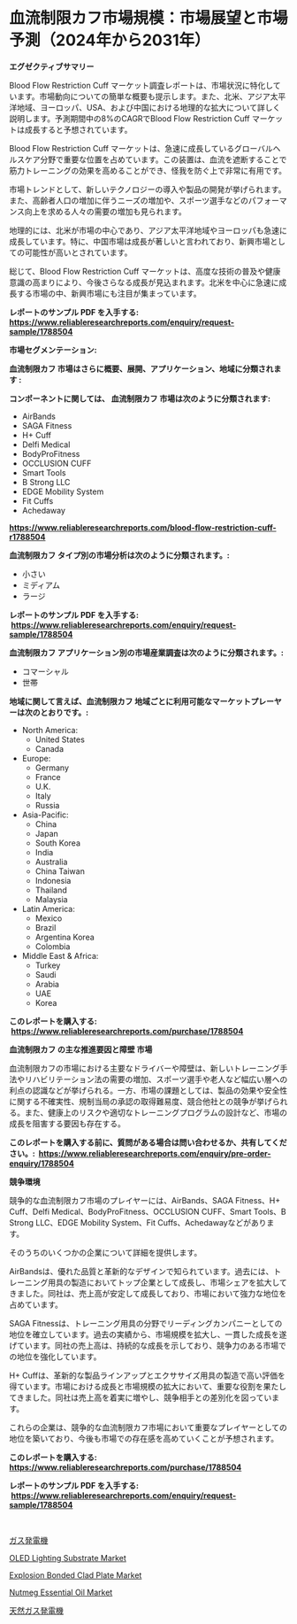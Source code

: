 <p><h1>血流制限カフ市場規模：市場展望と市場予測（2024年から2031年）</h1></p><p><strong>エグゼクティブサマリー</strong></p>
<p><p>Blood Flow Restriction Cuff マーケット調査レポートは、市場状況に特化しています。市場動向についての簡単な概要も提示します。また、北米、アジア太平洋地域、ヨーロッパ、USA、および中国における地理的な拡大について詳しく説明します。予測期間中の8%のCAGRでBlood Flow Restriction Cuff マーケットは成長すると予想されています。</p><p>Blood Flow Restriction Cuff マーケットは、急速に成長しているグローバルヘルスケア分野で重要な位置を占めています。この装置は、血流を遮断することで筋力トレーニングの効果を高めることができ、怪我を防ぐ上で非常に有用です。</p><p>市場トレンドとして、新しいテクノロジーの導入や製品の開発が挙げられます。また、高齢者人口の増加に伴うニーズの増加や、スポーツ選手などのパフォーマンス向上を求める人々の需要の増加も見られます。</p><p>地理的には、北米が市場の中心であり、アジア太平洋地域やヨーロッパも急速に成長しています。特に、中国市場は成長が著しいと言われており、新興市場としての可能性が高いとされています。</p><p>総じて、Blood Flow Restriction Cuff マーケットは、高度な技術の普及や健康意識の高まりにより、今後さらなる成長が見込まれます。北米を中心に急速に成長する市場の中、新興市場にも注目が集まっています。</p></p>
<p><strong>レポートのサンプル PDF を入手する: <a href="https://www.reliableresearchreports.com/enquiry/request-sample/1788504">https://www.reliableresearchreports.com/enquiry/request-sample/1788504</a></strong></p>
<p><strong>市場セグメンテーション:</strong></p>
<p><strong> 血流制限カフ 市場はさらに概要、展開、アプリケーション、地域に分類されます :</strong></p>
<p><strong>コンポーネントに関しては、 血流制限カフ 市場は次のように分類されます: &nbsp;</strong></p>
<p><ul><li>AirBands</li><li>SAGA Fitness</li><li>H+ Cuff</li><li>Delfi Medical</li><li>BodyProFitness</li><li>OCCLUSION CUFF</li><li>Smart Tools</li><li>B Strong LLC</li><li>EDGE Mobility System</li><li>Fit Cuffs</li><li>Achedaway</li></ul></p>
<p><strong><a href="https://www.reliableresearchreports.com/blood-flow-restriction-cuff-r1788504">https://www.reliableresearchreports.com/blood-flow-restriction-cuff-r1788504</a></strong></p>
<p><strong> 血流制限カフ タイプ別の市場分析は次のように分類されます。:</strong></p>
<p><ul><li>小さい</li><li>ミディアム</li><li>ラージ</li></ul></p>
<p><strong>レポートのサンプル PDF を入手する: &nbsp;<a href="https://www.reliableresearchreports.com/enquiry/request-sample/1788504">https://www.reliableresearchreports.com/enquiry/request-sample/1788504</a></strong></p>
<p><strong> 血流制限カフ アプリケーション別の市場産業調査は次のように分類されます。:</strong></p>
<p><ul><li>コマーシャル</li><li>世帯</li></ul></p>
<p><strong>地域に関して言えば、血流制限カフ 地域ごとに利用可能なマーケットプレーヤーは次のとおりです。:</strong></p>
<p><ul>
    <li>
        North America:
        <ul>
            <li>United States</li>
            <li>Canada</li>
        </ul>
    </li>
    <li>
        Europe:
        <ul>
            <li>Germany</li>
            <li>France</li>
            <li>U.K.</li>
            <li>Italy</li>
            <li>Russia</li>
        </ul>
    </li>
    <li>
        Asia-Pacific:
        <ul>
            <li>China</li>
            <li>Japan</li>
            <li>South Korea</li>
            <li>India</li>
            <li>Australia</li>
            <li>China Taiwan</li>
            <li>Indonesia</li>
            <li>Thailand</li>
            <li>Malaysia</li>
        </ul>
    </li>
    <li>
        Latin America:
        <ul>
            <li>Mexico</li>
            <li>Brazil</li>
            <li>Argentina Korea</li>
            <li>Colombia</li>
        </ul>
    </li>
    <li>
        Middle East & Africa:
        <ul>
            <li>Turkey</li>
            <li>Saudi</li>
            <li>Arabia</li>
            <li>UAE</li>
            <li>Korea</li>
        </ul>
    </li>
    </ul></p>
<p><strong>このレポートを購入する: &nbsp;<a href="https://www.reliableresearchreports.com/purchase/1788504">https://www.reliableresearchreports.com/purchase/1788504</a></strong></p>
<p><strong>血流制限カフ の主な推進要因と障壁 市場</strong></p>
<p><p>血流制限カフの市場における主要なドライバーや障壁は、新しいトレーニング手法やリハビリテーション法の需要の増加、スポーツ選手や老人など幅広い層への利点の認識などが挙げられる。一方、市場の課題としては、製品の効果や安全性に関する不確実性、規制当局の承認の取得難易度、競合他社との競争が挙げられる。また、健康上のリスクや適切なトレーニングプログラムの設計など、市場の成長を阻害する要因も存在する。</p></p>
<p><strong>このレポートを購入する前に、質問がある場合は問い合わせるか、共有してください。:&nbsp; <a href="https://www.reliableresearchreports.com/enquiry/pre-order-enquiry/1788504">https://www.reliableresearchreports.com/enquiry/pre-order-enquiry/1788504</a></strong></p>
<p><strong>競争環境</strong></p>
<p><p>競争的な血流制限カフ市場のプレイヤーには、AirBands、SAGA Fitness、H+ Cuff、Delfi Medical、BodyProFitness、OCCLUSION CUFF、Smart Tools、B Strong LLC、EDGE Mobility System、Fit Cuffs、Achedawayなどがあります。</p><p>そのうちのいくつかの企業について詳細を提供します。</p><p>AirBandsは、優れた品質と革新的なデザインで知られています。過去には、トレーニング用具の製造においてトップ企業として成長し、市場シェアを拡大してきました。同社は、売上高が安定して成長しており、市場において強力な地位を占めています。</p><p>SAGA Fitnessは、トレーニング用具の分野でリーディングカンパニーとしての地位を確立しています。過去の実績から、市場規模を拡大し、一貫した成長を遂げています。同社の売上高は、持続的な成長を示しており、競争力のある市場での地位を強化しています。</p><p>H+ Cuffは、革新的な製品ラインアップとエクササイズ用具の製造で高い評価を得ています。市場における成長と市場規模の拡大において、重要な役割を果たしてきました。同社は売上高を着実に増やし、競争相手との差別化を図っています。</p><p>これらの企業は、競争的な血流制限カフ市場において重要なプレイヤーとしての地位を築いており、今後も市場での存在感を高めていくことが予想されます。</p></p>
<p><strong>このレポートを購入する: &nbsp; <a href="https://www.reliableresearchreports.com/purchase/1788504">https://www.reliableresearchreports.com/purchase/1788504</a></strong></p>
<p><strong>レポートのサンプル PDF を入手する: &nbsp;<a href="https://www.reliableresearchreports.com/enquiry/request-sample/1788504">https://www.reliableresearchreports.com/enquiry/request-sample/1788504</a></strong><strong></strong></p>
<p>&nbsp;</p>
<p><p><a href="https://github.com/pepo3k/Market-Research-Report-List-1/blob/main/240694925814.md">ガス発電機</a></p><p><a href="https://github.com/Alonsoolds3wq1d81czn8rbol/Market-Research-Report-List-2/blob/main/oled-lighting-substrate-market.md">OLED Lighting Substrate Market</a></p><p><a href="https://www.linkedin.com/pulse/explosion-bonded-clad-plate-market-goal-estimating-size-future-fawjc?trackingId=ftY3yEursHPpAvs3D1HnPQ%3D%3D">Explosion Bonded Clad Plate Market</a></p><p><a href="https://www.linkedin.com/pulse/nutmeg-essential-oil-market-size-growth-forecast-from-yzmqc?trackingId=21X7iSq8HBv3rDyp0Cbn7A%3D%3D">Nutmeg Essential Oil Market</a></p><p><a href="https://github.com/nemesis2824/Market-Research-Report-List-1/blob/main/385524125815.md">天然ガス発電機</a></p></p>